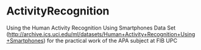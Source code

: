 # ActivityRecognition
Using the Human Activity Recognition Using Smartphones Data Set (http://archive.ics.uci.edu/ml/datasets/Human+Activity+Recognition+Using+Smartphones) for the practical work of the APA subject at FIB UPC
